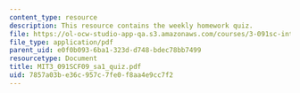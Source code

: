 ```yaml
---
content_type: resource
description: This resource contains the weekly homework quiz.
file: https://ol-ocw-studio-app-qa.s3.amazonaws.com/courses/3-091sc-introduction-to-solid-state-chemistry-fall-2010/7857a03be36c957c7fe0f8aa4e9cc7f2_MIT3_091SCF09_sa1_quiz.pdf
file_type: application/pdf
parent_uid: e0f0b093-6ba1-323d-d748-bdec78bb7499
resourcetype: Document
title: MIT3_091SCF09_sa1_quiz.pdf
uid: 7857a03b-e36c-957c-7fe0-f8aa4e9cc7f2
---
```

